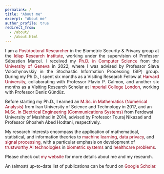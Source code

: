 ```yaml
---
permalink: /
title: "About me"
excerpt: "About me"
author_profile: true
redirect_from: 
  - /about/
  - /about.html
---
```



<p style="text-align: justify;">
I am a <span style="color: #960018;">Postdoctoral Researcher</span> in the Biometric Security & Privacy group at the <span style="color: #960018;">Idiap Research Institute</span>, working under the supervision of Professor Sébastien Marcel. I received my <span style="color: #960018;">Ph.D. in Computer Science</span> from the <span style="color: #960018;">University of Geneva</span> in 2022, where I was advised by Professor Slava Voloshynovskiy in the Stochastic Information Processing (SIP) group. During my Ph.D., I spent six months as a Visiting Research Fellow at <span style="color: #960018;">Harvard University</span>, collaborating with Professor Flavio P. Calmon, and another six months as a Visiting Research Scholar at <span style="color: #960018;">Imperial College London</span>, working with Professor Deniz Gündüz.

Before starting my Ph.D., I earned an <span style="color: #960018;">M.Sc. in Mathematics (Numerical Analysis)</span> from Iran University of Science and Technology in 2017, and an <span style="color: #960018;">M.Sc. in Electrical Engineering (Communications Systems)</span> from Ferdowsi University of Mashhad in 2014, advised by Professor Touraj Nikazad and Professor Ghosheh Abed Hodtani, respectively.

My research interests encompass the application of mathematical, statistical, and information theories to <span style="color: #960018;">machine learning</span>, <span style="color: #960018;">data privacy</span>, and <span style="color: #960018;">signal processing</span>, with a particular emphasis on development of <span style="color: #960018;">trustworthy AI technologies</span> in <span style="color: #960018;">biometric systems</span> and <span style="color: #960018;">healthcare problems</span>.
</p>


<p>Please check out <a href="http://www.behroozrazeghi.com/" title="Visit my personal website for more about my research and projects" style="text-decoration: none; color: #960018;">my website</a> for more details about me and my research.</p>

<p>An (almost) up-to-date list of publications can be found on <a href="https://scholar.google.com/citations?user=MR0G8WgAAAAJ&hl=en" title="View my Google Scholar profile for recent publications" style="text-decoration: none; color: #960018;">Google Scholar</a>.</p>
